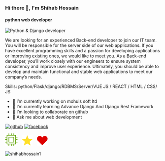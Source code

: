 ### Hi there 👋, I'm Shihab Hossain
#### python web developer
![Python & Django developer](https://media.licdn.com/dms/image/v2/D4D16AQEXcq7tKiLysQ/profile-displaybackgroundimage-shrink_350_1400/profile-displaybackgroundimage-shrink_350_1400/0/1738772499167?e=1746662400&v=beta&t=033YmLulAMG-nWl7fvHf3C6jMCnb3h5DuVpFWcp4JYQ)

We are looking for an experienced Back-end developer to join our IT team. You will be responsible for the server side of our web applications. If you have excellent programming skills and a passion for developing applications or improving existing ones, we would like to meet you. As a Back-end developer, you’ll work closely with our engineers to ensure system consistency and improve user experience. Ultimately, you should be able to develop and maintain functional and stable web applications to meet our company’s needs.

Skills: python/Flask/django/RDBMS/Server/VUE JS / REACT / HTML / CSS/ JS

- 🔭 I’m currently working on mohuls soft ltd 
- 🌱 I’m currently learning Advance Django And Django Rest Framework
- 👯 I’m looking to collaborate on github 
- 💬 Ask me about web development  


[<img src='https://cdn.jsdelivr.net/npm/simple-icons@3.0.1/icons/github.svg' alt='github' height='40'>](https://github.com/https://github.com/shihabhossain1)  [<img src='https://cdn.jsdelivr.net/npm/simple-icons@3.0.1/icons/facebook.svg' alt='facebook' height='40'>](https://www.facebook.com/https://www.facebook.com/md.shehabhossain17)  

<a href='https://docs.github.com/en/developers'><img src='https://raw.githubusercontent.com/acervenky/animated-github-badges/master/assets/devbadge.gif' width='40' height='40'></a> <a href='https://stars.github.com/'><img src='https://raw.githubusercontent.com/acervenky/animated-github-badges/master/assets/starbadge.gif' width='35' height='35'></a> <a href='https://docs.github.com/en/github/supporting-the-open-source-community-with-github-sponsors'><img src='https://raw.githubusercontent.com/acervenky/animated-github-badges/master/assets/sponsorbadge.gif' width='35' height='35'></a> 


<p><img align="left" src="https://github-readme-stats.vercel.app/api/top-langs?username=shihabhossain1&show_icons=true&locale=en&layout=compact" alt="shihabhossain1" /></p>

